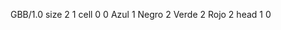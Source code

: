 <gs-board without-header> GBB/1.0
size 2 1
cell 0 0 Azul 1 Negro 2 Verde 2 Rojo 2 
head 1 0 </gs-board>